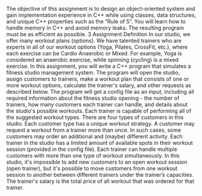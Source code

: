 The objective of this assignment is to design an object-oriented system and gain implementation
experience in C++ while using classes, data structures, and unique C++ properties such as
the “Rule of 5”. You will learn how to handle memory in C++ and avoid memory leaks. The resulting
program must be as efficient as possible.
3 Assignment Definition
In our studio, we offer many workout plans (options). We have talented trainers who are experts in all
of our workout options (Yoga, Pilates, CrossFit, etc.), where each exercise can be Cardio Anaerobic
or Mixed. For example, Yoga is considered an anaerobic exercise, while spinning (cycling) is a mixed
exercise.
In this assignment, you will write a C++ program that
simulates a fitness studio management system. The
program will open the studio, assign customers to trainers,
make a workout plan that consists of one or more workout
options, calculate the trainer's salary, and other requests as
described below.
The program will get a config file as an input, including all
required information about the fitness studio opening - the
number of trainers, how many customers each trainer can
handle, and details about the studio's possible workouts.
Each trainer is capable of performing all of the suggested workout types. There are four types of
customers in this studio. Each customer type has a unique workout strategy. A customer may request
a workout from a trainer more than once. In such cases, some customers may order an additional
and (maybe) different activity.
Each trainer in the studio has a limited amount of available spots in their workout session (provided in
the config file). Each trainer can handle multiple customers with more than one type of workout
simultaneously. In this studio, it's impossible to add new customers to an open workout session
(open trainer), but it's possible to move customers from one workout session to another between
different trainers under the trainer’s capacities.
The trainer's salary is the total price of all workout that was ordered for that trainer.
